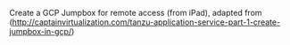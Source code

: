 Create a GCP Jumpbox for remote access (from iPad), adapted from (http://captainvirtualization.com/tanzu-application-service-part-1-create-jumpbox-in-gcp/)
